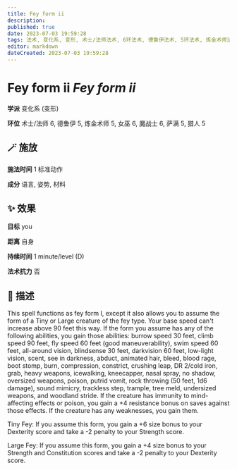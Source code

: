 ```yaml
---
title: Fey form ii
description: 
published: true
date: 2023-07-03 19:59:28
tags: 法术, 变化系, 变形, 术士/法师法术, 6环法术, 德鲁伊法术, 5环法术, 炼金术师法术, 女巫法术, 魔战士法术, 萨满法术, 猎人法术
editor: markdown
dateCreated: 2023-07-03 19:59:28
---
```


# **Fey form ii** *Fey form ii*

**学派** 变化系 (变形) 

**环位** 术士/法师 6, 德鲁伊 5, 炼金术师 5, 女巫 6, 魔战士 6, 萨满 5, 猎人 5

## 🪄 施放

**施法时间** 1 标准动作

**成分** 语言, 姿势, 材料

## ✨ 效果 

**目标** you 

**距离** 自身  

**持续时间** 1 minute/level (D) 

**法术抗力** 否

## 📖 描述

This spell functions as fey form I, except it also allows you to assume the form of a Tiny or Large creature of the fey type. Your base speed can't increase above 90 feet this way. If the form you assume has any of the following abilities, you gain those abilities: burrow speed 30 feet, climb speed 90 feet, fly speed 60 feet (good maneuverability), swim speed 60 feet, all-around vision, blindsense 30 feet, darkvision 60 feet, low-light vision, scent, see in darkness, abduct, animated hair, bleed, blood rage, boot stomp, burn, compression, constrict, crushing leap, DR 2/cold iron, grab, heavy weapons, icewalking, kneecapper, nasal spray, no shadow, oversized weapons, poison, putrid vomit, rock throwing (50 feet, 1d6 damage), sound mimicry, trackless step, trample, tree meld, undersized weapons, and woodland stride. If the creature has immunity to mind-affecting effects or poison, you gain a +4 resistance bonus on saves against those effects. If the creature has any weaknesses, you gain them.

Tiny Fey: If you assume this form, you gain a +6 size bonus to your Dexterity score and take a -2 penalty to your Strength score.

Large Fey: If you assume this form, you gain a +4 size bonus to your Strength and Constitution scores and take a -2 penalty to your Dexterity score.
    